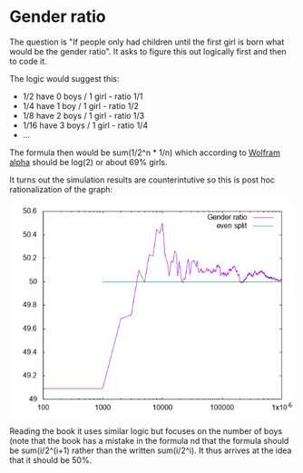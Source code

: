 # Gender ratio

The question is "If people only had children until the first girl is born what would be the gender ratio". It asks to figure this out logically first and then to code it. 

The logic would suggest this:

* 1/2 have 0 boys / 1 girl - ratio 1/1
* 1/4 have 1 boy / 1 girl - ratio 1/2
* 1/8 have 2 boys / 1 girl - ratio 1/3
* 1/16 have 3 boys / 1 girl - ratio 1/4
* ...

The formula then would be sum(1/2^n * 1/n) which according to 
[Wolfram alpha](https://www.wolframalpha.com/input/?i=sum((1%2F2%5En)*(1%2Fn)))
should be log(2) or about 69% girls.

It turns out the simulation results are counterintutive so this is post hoc rationalization of the graph:

![Gender ratio computed](data.png)

Reading the book it uses similar logic but focuses on the number of boys (note that the book has a mistake in the formula nd that the formula should be sum(i/2^(i+1) rather than the written sum(i/2^i). It thus arrives at the idea that it should be 50%.
